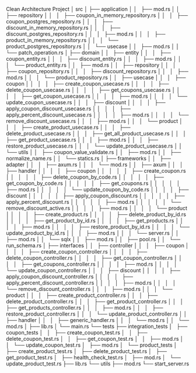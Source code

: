 Clean Architecture Project
│ src
│ ├── application
│ │   ├── mod.rs
│ │   ├── repository
│ │   │   ├── coupon_in_memory_repository.rs
│ │   │   ├── coupon_postgres_repository.rs
│ │   │   ├── discount_in_memory_repository.rs
│ │   │   ├── discount_postgres_repository.rs
│ │   │   ├── mod.rs
│ │   │   ├── product_in_memory_repository.rs
│ │   │   └── product_postgres_repository.rs
│ │   └── usecase
│ │   ├── mod.rs
│ │   └── patch_operation.rs
│ ├── domain
│ │   ├── entity
│ │   │   ├── coupon_entity.rs
│ │   │   ├── discount_entity.rs
│ │   │   ├── mod.rs
│ │   │   └── product_entity.rs
│ │   ├── mod.rs
│ │   ├── repository
│ │   │   ├── coupon_repository.rs
│ │   │   ├── discount_repository.rs
│ │   │   ├── mod.rs
│ │   │   └── product_repository.rs
│ │   ├── usecase
│ │   │   ├── coupon
│ │   │   │   ├── create_coupon_usecase.rs
│ │   │   │   ├── delete_coupon_usecase.rs
│ │   │   │   ├── get_coupons_usecase.rs
│ │   │   │   ├── get_coupon_usecase.rs
│ │   │   │   ├── mod.rs
│ │   │   │   └── update_coupon_usecase.rs
│ │   │   ├── discount
│ │   │   │   ├── apply_coupon_discount_usecase.rs
│ │   │   │   ├── apply_percent_discount_usecase.rs
│ │   │   │   ├── mod.rs
│ │   │   │   └── remove_discount_usecase.rs
│ │   │   ├── mod.rs
│ │   │   └── product
│ │   │   ├── create_product_usecase.rs
│ │   │   ├── delete_product_usecase.rs
│ │   │   ├── get_all_product_usecase.rs
│ │   │   ├── get_product_usecase.rs
│ │   │   ├── mod.rs
│ │   │   ├── restore_product_usecase.rs
│ │   │   └── update_product_usecase.rs
│ │   └── utils
│ │   ├── coupon_value_validate.rs
│ │   ├── mod.rs
│ │   ├── normalize_name.rs
│ │   └── statics.rs
│ ├── frameworks
│ │   ├── adapter
│ │   │   ├── axum.rs
│ │   │   └── mod.rs
│ │   ├── axum
│ │   │   ├── handler
│ │   │   │   ├── coupon
│ │   │   │   │   ├── create_coupon.rs
│ │   │   │   │   ├── delete_coupon_by_code.rs
│ │   │   │   │   ├── get_coupon_by_code.rs
│ │   │   │   │   ├── get_coupons.rs
│ │   │   │   │   ├── mod.rs
│ │   │   │   │   └── update_coupon_by_code.rs
│ │   │   │   ├── discount
│ │   │   │   │   ├── apply_coupon_discount.rs
│ │   │   │   │   ├── apply_percent_discount.rs
│ │   │   │   │   ├── mod.rs
│ │   │   │   │   └── remove_discount_active.rs
│ │   │   │   ├── mod.rs
│ │   │   │   └── product
│ │   │   │   ├── create_product.rs
│ │   │   │   ├── delete_product_by_id.rs
│ │   │   │   ├── get_product_by_id.rs
│ │   │   │   ├── get_products.rs
│ │   │   │   ├── mod.rs
│ │   │   │   ├── restore_product_by_id.rs
│ │   │   │   └── update_product_by_id.rs
│ │   │   ├── mod.rs
│ │   │   └── server.rs
│ │   ├── mod.rs
│ │   └── sqlx
│ │   ├── mod.rs
│ │   ├── pool.rs
│ │   └── run_schema.rs
│ ├── interfaces
│ │   ├── controller
│ │   │   ├── coupon
│ │   │   │   ├── create_coupon_controller.rs
│ │   │   │   ├── delete_coupon_controller.rs
│ │   │   │   ├── get_coupon_controller.rs
│ │   │   │   ├── get_coupons_controller.rs
│ │   │   │   ├── mod.rs
│ │   │   │   └── update_coupon_controller.rs
│ │   │   ├── discount
│ │   │   │   ├── apply_coupon_discount_controller.rs
│ │   │   │   ├── apply_percent_discount_controller.rs
│ │   │   │   ├── mod.rs
│ │   │   │   └── remove_discount_controller.rs
│ │   │   ├── mod.rs
│ │   │   └── product
│ │   │   ├── create_product_controller.rs
│ │   │   ├── delete_product_controller.rs
│ │   │   ├── get_product_controller.rs
│ │   │   ├── get_products_controller.rs
│ │   │   ├── mod.rs
│ │   │   ├── restore_product_controller.rs
│ │   │   └── update_product_controller.rs
│ │   ├── handler
│ │   │   ├── generic_handler.rs
│ │   │   └── mod.rs
│ │   └── mod.rs
│ ├── lib.rs
│ └── main.rs
└── tests
├── integration_tests
│   ├── coupon_tests
│   │   ├── create_coupon_test.rs
│   │   ├── delete_coupon_test.rs
│   │   ├── get_coupon_test.rs
│   │   ├── mod.rs
│   │   └── update_coupon_test.rs
│   ├── mod.rs
│   └── product_tests
│   ├── create_product_test.rs
│   ├── delete_product_test.rs
│   ├── get_product_test.rs
│   ├── health_check_test.rs
│   ├── mod.rs
│   └── update_product_test.rs
├── lib.rs
└── utils
├── mod.rs
└── start_server.rs
